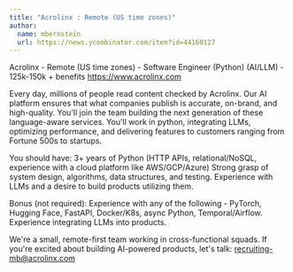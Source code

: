 ```yaml
---
title: "Acrolinx : Remote (US time zones)"
author:
  name: mbernstein
  url: https://news.ycombinator.com/item?id=44160127
---
```

Acrolinx - Remote (US time zones) - Software Engineer (Python) (AI&#x2F;LLM) - 125k-150k + benefits
<a href="https:&#x2F;&#x2F;www.acrolinx.com" rel="nofollow">https:&#x2F;&#x2F;www.acrolinx.com</a>

Every day, millions of people read content checked by Acrolinx. Our AI platform ensures that what companies publish is accurate, on-brand, and high-quality. You&#x27;ll join the team building the next generation of these language-aware services. You&#x27;ll work in python, integrating LLMs, optimizing performance, and delivering features to customers ranging from Fortune 500s to startups.

You should have:
3+ years of Python (HTTP APIs, relational&#x2F;NoSQL, experience with a cloud platform like AWS&#x2F;GCP&#x2F;Azure)
Strong grasp of system design, algorithms, data structures, and testing.
Experience with LLMs and a desire to build products utilizing them.

Bonus (not required):  Experience with any of the following - PyTorch, Hugging Face, FastAPI, Docker&#x2F;K8s, async Python, Temporal&#x2F;Airflow. Experience integrating LLMs into products.

We&#x27;re a small, remote-first team working in cross-functional squads. If you&#x27;re excited about building AI-powered products, let&#x27;s talk: recruiting-mb@acrolinx.com
<JobApplication />
